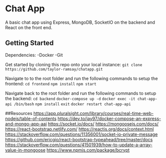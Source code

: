# Chat App
A basic chat app using Express, MongoDB, SocketIO on the backend and React on the front end.

## Getting Started
Dependencies:
-Docker
-Git

Get started by cloning this repo onto your local instance:
`git clone https://github.com/taylor-ramsay/chatapp.git`

Navigate to to the root folder and run the following commands to setup the frontend:
`cd frontend`
`npm install`
`npm start`

Navigate back to the root folder and run the following commands to setup the backend:
`cd backend`
`docker-compose up -d`
`docker exec -it chat-app-api /bin/bash`
`npm install`
`exit`
`docker restart chat-app-api`

##Resources
https://app.pluralsight.com/library/courses/real-time-web-nodejs/table-of-contents
https://dev.to/jay97/docker-compose-an-express-and-mongo-app-aai
https://socket.io/docs/
https://mongoosejs.com/docs/
https://react-bootstrap.netlify.com/
https://reactjs.org/docs/context.html
https://stackoverflow.com/questions/11356001/socket-io-private-message
https://github.com/ericgio/react-bootstrap-typeahead/tree/master/docs
https://stackoverflow.com/questions/41501939/how-to-update-a-array-value-in-mongoose
https://www.npmjs.com/package/bcrypt